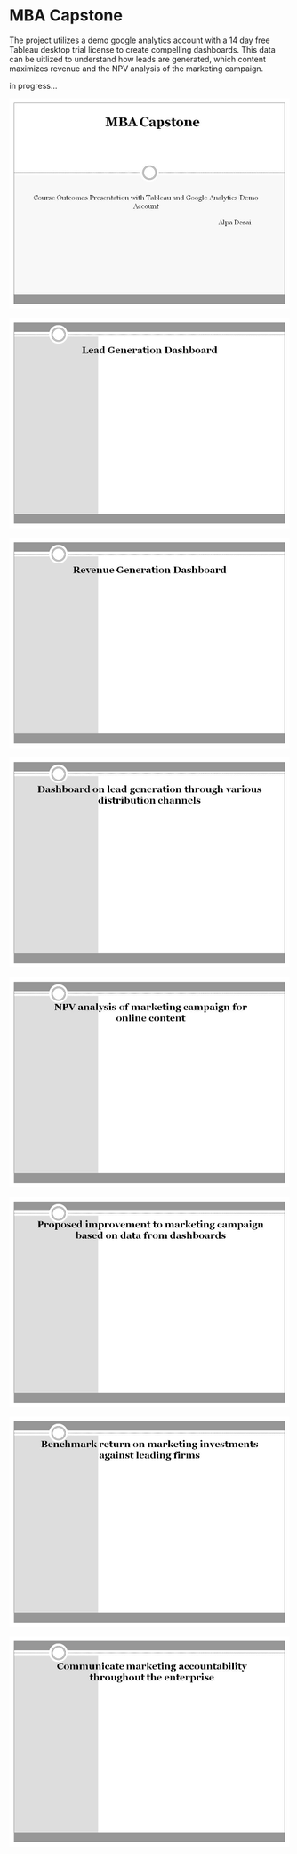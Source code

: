 # MBA Capstone

The project utilizes a demo google analytics account with a 14 day free Tableau desktop trial license to create compelling dashboards. This data can be uitlized to understand how leads are generated, which content maximizes revenue and the NPV analysis of the marketing campaign. 

in progress... 

![image](Slide1.JPG)

![image](Slide2.JPG)

![image](Slide3.JPG)

![image](Slide4.JPG)

![image](Slide5.JPG)

![image](Slide6.JPG)

![image](Slide7.JPG)

![image](Slide8.JPG)
